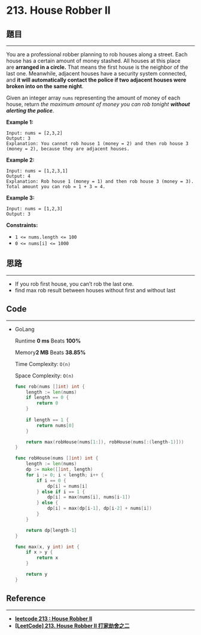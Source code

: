 # 213. House Robber II

## 題目

---

You are a professional robber planning to rob houses along a street. Each house has a certain amount of money stashed. All houses at this place are **arranged in a circle.** That means the first house is the neighbor of the last one. Meanwhile, adjacent houses have a security system connected, and **it will automatically contact the police if two adjacent houses were broken into on the same night**.

Given an integer array `nums` representing the amount of money of each house, return *the maximum amount of money you can rob tonight **without alerting the police***.

**Example 1:**

```
Input: nums = [2,3,2]
Output: 3
Explanation: You cannot rob house 1 (money = 2) and then rob house 3 (money = 2), because they are adjacent houses.

```

**Example 2:**

```
Input: nums = [1,2,3,1]
Output: 4
Explanation: Rob house 1 (money = 1) and then rob house 3 (money = 3).
Total amount you can rob = 1 + 3 = 4.

```

**Example 3:**

```
Input: nums = [1,2,3]
Output: 3

```

**Constraints:**

- `1 <= nums.length <= 100`
- `0 <= nums[i] <= 1000`

## 思路

---

- If you rob first house, you can’t rob the last one.
- find max rob result between houses without first and without last

## Code

---

- GoLang
    
    Runtime **0 ms** Beats **100%**
    
    Memory**2 MB** Beats **38.85%**
    
    Time Complexity: `O(n)`
    
    Space Complexity: `O(n)`
    
    ```go
    func rob(nums []int) int {
        length := len(nums)
        if length == 0 {
            return 0
        }
        
        if length == 1 {
            return nums[0]
        }
    
        return max(robHouse(nums[1:]), robHouse(nums[:(length-1)]))
    }
    
    func robHouse(nums []int) int {
        length := len(nums)
        dp := make([]int, length)
        for i := 0; i < length; i++ {
            if i == 0 {
                dp[i] = nums[i]
            } else if i == 1 {
                dp[i] = max(nums[i], nums[i-1])
            } else {
                dp[i] = max(dp[i-1], dp[i-2] + nums[i])
            }
        }
    
        return dp[length-1]
    }
    
    func max(x, y int) int {
        if x > y {
            return x
        }
    
        return y
    }
    ```
    

## Reference

---

- ****[leetcode 213 : House Robber II](https://blog.csdn.net/xudli/article/details/45886721)****
- **[[LeetCode] 213. House Robber II 打家劫舍之二](https://www.cnblogs.com/grandyang/p/4518674.html)**